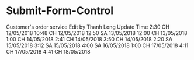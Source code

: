 # Submit-Form-Control
Customer's order service
Edit by Thanh Long
Update Time 
2:30 CH 12/05/2018
10:48 CH 12/05/2018
12:50 SA 13/05/2018
12:00 CH 13/05/2018
1:00 CH 14/05/2018
2:41 CH 14/05/2018
3:50 CH 14/05/2018
2:20 SA 15/05/2018
3:12 SA 15/05/2018
4:00 SA 16/05/2018
1:00 CH 17/05/2018
4:11 CH 17/05/2018
4:41 CH 18/05/2018
